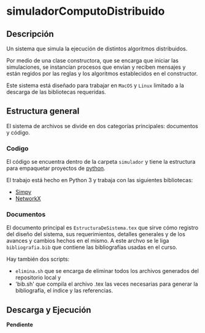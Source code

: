 # simuladorComputoDistribuido

## Descripción

Un sistema que simula la ejecución de distintos algoritmos distribuidos.

Por medio de una clase constructora, que se encarga que iniciar las
simulaciones, se instancían procesos que envían y reciben mensajes y están
regidos por las reglas y los algoritmos establecidos en el constructor.

Este sistema está diseñado para trabajar en `MacOS` y `Linux` limitado a la
descarga de las bibliotecas requeridas.

## Estructura general

El sistema de archivos se divide en dos categorías principales: documentos y
código.

### Codigo

El código se encuentra dentro de la carpeta `simulador` y tiene la estructura
para empaquetar proyectos de [python](https://packaging.python.org/tutorials/packaging-projects/).

El trabajo está hecho en Python 3 y trabaja con las siguientes bibliotecas:

- [Simpy](https://simpy.readthedocs.io/en/latest/contents.html)
- [NetworkX](https://networkx.github.io/)

### Documentos

El documento principal es `EstructuraDeSistema.tex` que sirve cómo registro del
diseño del sistema, sus requerimientos, detalles generales y de los avances y
cambios hechos en el mismo. A este archvo se le liga `bibliografia.bib` que
contiene las bibliografías usadas en el curso.

Hay también dos scripts:
- `elimina.sh` que se encarga de eliminar todos los archivos generados del
  repositorio local y
- 'bib.sh' que compila el archivo .tex las veces necesarias para generar la
  bibliografía, el índice y las referencias.

## Descarga y Ejecución

**Pendiente**
